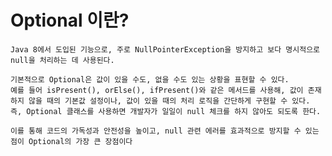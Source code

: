 # Optional 이란?
    Java 8에서 도입된 기능으로, 주로 NullPointerException을 방지하고 보다 명시적으로 null을 처리하는 데 사용된다. 

    기본적으로 Optional은 값이 있을 수도, 없을 수도 있는 상황을 표현할 수 있다. 
    예를 들어 isPresent(), orElse(), ifPresent()와 같은 메서드를 사용해, 값이 존재하지 않을 때의 기본값 설정이나, 값이 있을 때의 처리 로직을 간단하게 구현할 수 있다.
    즉, Optional 클래스를 사용하면 개발자가 일일이 null 체크를 하지 않아도 되도록 한다. 

    이를 통해 코드의 가독성과 안전성을 높이고, null 관련 에러를 효과적으로 방지할 수 있는 점이 Optional의 가장 큰 장점이다
